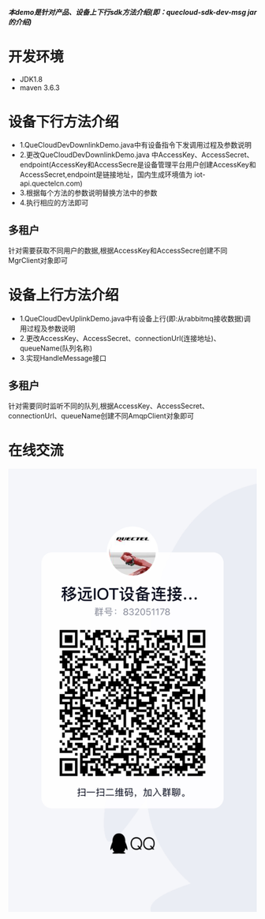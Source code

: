 ###### **本demo是针对产品、设备上下行sdk方法介绍(即：quecloud-sdk-dev-msg jar的介绍)**
# 开发环境
- JDK1.8
- maven 3.6.3
# 设备下行方法介绍
- 1.QueCloudDevDownlinkDemo.java中有设备指令下发调用过程及参数说明
- 2.更改QueCloudDevDownlinkDemo.java 中AccessKey、AccessSecret、endpoint(AccessKey和AccessSecre是设备管理平台用户创建AccessKey和AccessSecret,endpoint是链接地址，国内生成环境值为 iot-api.quectelcn.com)
- 3.根据每个方法的参数说明替换方法中的参数
- 4.执行相应的方法即可
## 多租户
针对需要获取不同用户的数据,根据AccessKey和AccessSecre创建不同MgrClient对象即可

# 设备上行方法介绍
- 1.QueCloudDevUplinkDemo.java中有设备上行(即:从rabbitmq接收数据)调用过程及参数说明
- 2.更改AccessKey、AccessSecret、connectionUrl(连接地址)、queueName(队列名称)
- 3.实现HandleMessage接口
## 多租户
针对需要同时监听不同的队列,根据AccessKey、AccessSecret、connectionUrl、queueName创建不同AmqpClient对象即可
# 在线交流
![image](https://github.com/thridparty-cloud2/quecloud-sdk-dev-msg-demonstration/blob/master/IMG/CBBE3E2F06944E79CF5C87267B909136.png)